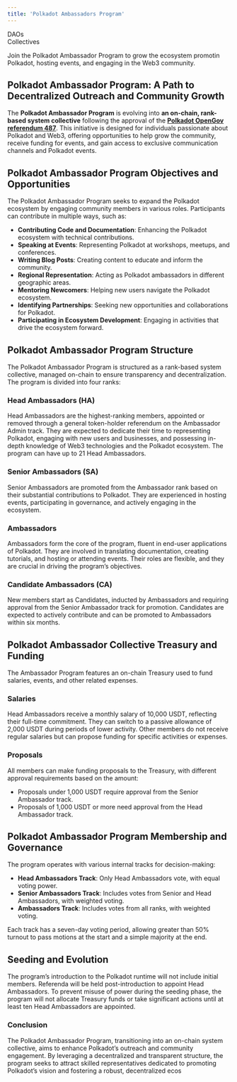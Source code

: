 ```yaml
---
title: 'Polkadot Ambassadors Program'
---
```

DAOs  
 Collectives  

Join the Polkadot Ambassador Program to grow the ecosystem promotin Polkadot, hosting events, and engaging in the Web3 community.


Polkadot Ambassador Program: A Path to Decentralized Outreach and Community Growth
----------------------------------------------------------------------------------

The **Polkadot Ambassador Program** is evolving into **an on-chain, rank-based system collective** following the approval of the [**Polkadot OpenGov referendum 487**](https://polkadot.polkassembly.io/referenda/487). This initiative is designed for individuals passionate about Polkadot and Web3, offering opportunities to help grow the community, receive funding for events, and gain access to exclusive communication channels and Polkadot events.

Polkadot Ambassador Program Objectives and Opportunities
--------------------------------------------------------

The Polkadot Ambassador Program seeks to expand the Polkadot ecosystem by engaging community members in various roles. Participants can contribute in multiple ways, such as:

- **Contributing Code and Documentation**: Enhancing the Polkadot ecosystem with technical contributions.
- **Speaking at Events**: Representing Polkadot at workshops, meetups, and conferences.
- **Writing Blog Posts**: Creating content to educate and inform the community.
- **Regional Representation**: Acting as Polkadot ambassadors in different geographic areas.
- **Mentoring Newcomers**: Helping new users navigate the Polkadot ecosystem.
- **Identifying Partnerships**: Seeking new opportunities and collaborations for Polkadot.
- **Participating in Ecosystem Development**: Engaging in activities that drive the ecosystem forward.

Polkadot Ambassador Program Structure
-------------------------------------

The Polkadot Ambassador Program is structured as a rank-based system collective, managed on-chain to ensure transparency and decentralization. The program is divided into four ranks:

### Head Ambassadors (HA)

Head Ambassadors are the highest-ranking members, appointed or removed through a general token-holder referendum on the Ambassador Admin track. They are expected to dedicate their time to representing Polkadot, engaging with new users and businesses, and possessing in-depth knowledge of Web3 technologies and the Polkadot ecosystem. The program can have up to 21 Head Ambassadors.

### Senior Ambassadors (SA)

Senior Ambassadors are promoted from the Ambassador rank based on their substantial contributions to Polkadot. They are experienced in hosting events, participating in governance, and actively engaging in the ecosystem.

### Ambassadors

Ambassadors form the core of the program, fluent in end-user applications of Polkadot. They are involved in translating documentation, creating tutorials, and hosting or attending events. Their roles are flexible, and they are crucial in driving the program’s objectives.

### Candidate Ambassadors (CA)

New members start as Candidates, inducted by Ambassadors and requiring approval from the Senior Ambassador track for promotion. Candidates are expected to actively contribute and can be promoted to Ambassadors within six months.

Polkadot Ambassador Collective Treasury and Funding
---------------------------------------------------

The Ambassador Program features an on-chain Treasury used to fund salaries, events, and other related expenses.

### Salaries

Head Ambassadors receive a monthly salary of 10,000 USDT, reflecting their full-time commitment. They can switch to a passive allowance of 2,000 USDT during periods of lower activity. Other members do not receive regular salaries but can propose funding for specific activities or expenses.

### Proposals

All members can make funding proposals to the Treasury, with different approval requirements based on the amount:

- Proposals under 1,000 USDT require approval from the Senior Ambassador track.
- Proposals of 1,000 USDT or more need approval from the Head Ambassador track.

Polkadot Ambassador Program Membership and Governance
-----------------------------------------------------

The program operates with various internal tracks for decision-making:

- **Head Ambassadors Track**: Only Head Ambassadors vote, with equal voting power.
- **Senior Ambassadors Track**: Includes votes from Senior and Head Ambassadors, with weighted voting.
- **Ambassadors Track**: Includes votes from all ranks, with weighted voting.

Each track has a seven-day voting period, allowing greater than 50% turnout to pass motions at the start and a simple majority at the end.

Seeding and Evolution
---------------------

The program’s introduction to the Polkadot runtime will not include initial members. Referenda will be held post-introduction to appoint Head Ambassadors. To prevent misuse of power during the seeding phase, the program will not allocate Treasury funds or take significant actions until at least ten Head Ambassadors are appointed.

### Conclusion

The Polkadot Ambassador Program, transitioning into an on-chain system collective, aims to enhance Polkadot’s outreach and community engagement. By leveraging a decentralized and transparent structure, the program seeks to attract skilled representatives dedicated to promoting Polkadot’s vision and fostering a robust, decentralized ecos